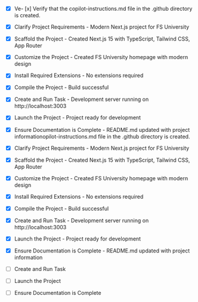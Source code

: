 - [x] Ve- [x] Verify that the copilot-instructions.md file in the .github directory is created.

- [x] Clarify Project Requirements - Modern Next.js project for FS University

- [x] Scaffold the Project - Created Next.js 15 with TypeScript, Tailwind CSS, App Router

- [x] Customize the Project - Created FS University homepage with modern design

- [x] Install Required Extensions - No extensions required

- [x] Compile the Project - Build successful

- [x] Create and Run Task - Development server running on http://localhost:3003

- [x] Launch the Project - Project ready for development

- [x] Ensure Documentation is Complete - README.md updated with project informationopilot-instructions.md file in the .github directory is created.

- [x] Clarify Project Requirements - Modern Next.js project for FS University

- [x] Scaffold the Project - Created Next.js 15 with TypeScript, Tailwind CSS, App Router

- [x] Customize the Project - Created FS University homepage with modern design

- [x] Install Required Extensions - No extensions required

- [x] Compile the Project - Build successful

- [x] Create and Run Task - Development server running on http://localhost:3003

- [x] Launch the Project - Project ready for development

- [x] Ensure Documentation is Complete - README.md updated with project information

- [ ] Create and Run Task

- [ ] Launch the Project

- [ ] Ensure Documentation is Complete
